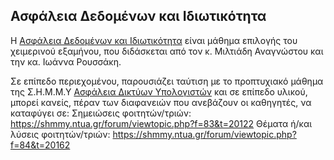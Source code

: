 ## Ασφάλεια Δεδομένων και Ιδιωτικότητα

Η [Ασφάλεια Δεδομένων και Ιδιωτικότητα](https://dsml.ece.ntua.gr/studies/courses/asphaleia-dedomenon-kai-idiotikoteta) είναι μάθημα επιλογής του χειμερινού εξαμήνου, που διδάσκεται από τον κ. Μιλτιάδη Αναγνώστου και την κα. Ιωάννα Ρουσσάκη.

Σε επίπεδο περιεχομένου, παρουσιάζει ταύτιση με το προπτυχιακό μάθημα της Σ.Η.Μ.Μ.Υ [Ασφάλεια Δικτύων Υπολογιστών](https://www.ece.ntua.gr/gr/undergraduate/courses/3370) και σε επίπεδο υλικού, μπορεί κανείς, πέραν των διαφανειών που ανεβάζουν οι καθηγητές, να καταφύγει σε:
Σημειώσεις φοιτητών/τριών: https://shmmy.ntua.gr/forum/viewtopic.php?f=83&t=20122
Θέματα ή/και λύσεις φοιτητών/τριών: https://shmmy.ntua.gr/forum/viewtopic.php?f=84&t=20162
